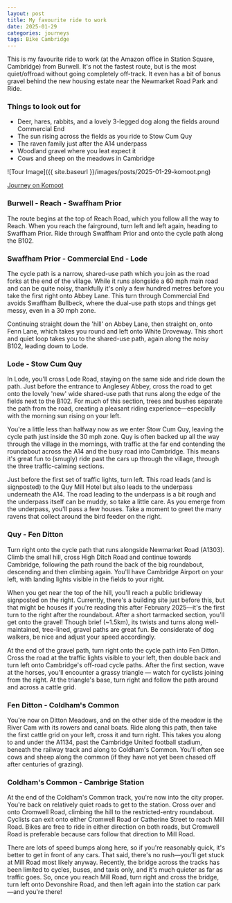 ```yaml
---
layout: post
title: My favourite ride to work
date: 2025-01-29
categories: journeys
tags: Bike Cambridge
---
```


This is my favourite ride to work (at the Amazon office in Station Square, Cambridge) from Burwell. It's not the fastest route, but is the most quiet/offroad without going completely off-track. It even has a bit of bonus gravel behind the new housing estate near the Newmarket Road Park and Ride. 

### Things to look out for  

* Deer, hares, rabbits, and a lovely 3-legged dog along the fields around Commercial End 
* The sun rising across the fields as you ride to Stow Cum Quy
* The raven family just after the A14 underpass
* Woodland gravel where you leat expect it 
* Cows and sheep on the meadows in Cambridge 

![Tour Image]({{ site.baseurl }}/images/posts/2025-01-29-komoot.png)

[Journey on Komoot](https://www.komoot.com/tour/2033994984?share_token=af8Vecpde8lza6Ec50DSMx8JB6MSCzWo7UYPJR6glW4lzrjJuz&ref=profile)

### Burwell - Reach - Swaffham Prior

The route begins at the top of Reach Road, which you follow all the way to Reach. When you reach the fairground, turn left and left again, heading to Swaffham Prior. Ride through Swaffham Prior and onto the cycle path along the B102.

### Swaffham Prior - Commercial End - Lode

The cycle path is a narrow, shared-use path which you join as the road forks at the end of the village. While it runs alongside a 60 mph main road and can be quite noisy, thankfully it's only a few hundred metres before you take the first right onto Abbey Lane. This turn through Commercial End avoids Swaffham Bullbeck, where the dual-use path stops and things get messy, even in a 30 mph zone.

Continuing straight down the 'hill' on Abbey Lane, then straight on, onto Fenn Lane, which takes you round and left onto White Droveway. This short and quiet loop takes you to the shared-use path, again along the noisy B102, leading down to Lode. 

### Lode - Stow Cum Quy

In Lode, you'll cross Lode Road, staying on the same side and ride down the path. Just before the entrance to Anglesey Abbey, cross the road to get onto the lovely 'new' wide shared-use path that runs along the edge of the fields next to the B102. For much of this section, trees and bushes separate the path from the road, creating a pleasant riding experience—especially with the morning sun rising on your left.

You're a little less than halfway now as we enter Stow Cum Quy, leaving the cycle path just inside the 30 mph zone. Quy is often backed up all the way through the village in the mornings, with traffic at the far end contending the roundabout across the A14 and the busy road into Cambridge. This means it's great fun to (smugly) ride past the cars up through the village, through the three traffic-calming sections.

Just before the first set of traffic lights, turn left. This road leads (and is signposted) to the Quy Mill Hotel but also leads to the underpass underneath the A14. The road leading to the underpass is a bit rough and the underpass itself can be muddy, so take a little care. As you emerge from the underpass, you'll pass a few houses. Take a moment to greet the many ravens that collect around the bird feeder on the right.

### Quy - Fen Ditton 

Turn right onto the cycle path that runs alongside Newmarket Road (A1303). Climb the small hill, cross High Ditch Road and continue towards Cambridge, following the path round the back of the big roundabout, descending and then climbing again. You'll have Cambridge Airport on your left, with landing lights visible in the fields to your right.

When you get near the top of the hill, you'll reach a public bridleway signposted on the right. Currently, there's a building site just before this, but that might be houses if you're reading this after February 2025—it's the first turn to the right after the roundabout. After a short tarmacked section, you'll get onto the gravel! Though brief (~1.5km), its twists and turns along well-maintained, tree-lined, gravel paths are great fun. Be considerate of dog walkers, be nice and adjust your speed accordingly.

At the end of the gravel path, turn right onto the cycle path into Fen Ditton. Cross the road at the traffic lights visible to your left, then double back and turn left onto Cambridge's off-road cycle paths. After the first section, wave at the horses, you'll encounter a grassy triangle — watch for cyclists joining from the right. At the triangle's base, turn right and follow the path around and across a cattle grid.

### Fen Ditton - Coldham's Common 

You're now on Ditton Meadows, and on the other side of the meadow is the River Cam with its rowers and canal boats. Ride along this path, then take the first cattle grid on your left, cross it and turn right. This takes you along to and under the A1134, past the Cambridge United football stadium, beneath the railway track and along to Coldham's Common. You'll often see cows and sheep along the common (if they have not yet been chased off after centuries of grazing).

### Coldham's Common - Cambrige Station 

At the end of the Coldham's Common track, you're now into the city proper. You're back on relatively quiet roads to get to the station. Cross over and onto Cromwell Road, climbing the hill to the restricted-entry roundabout. Cyclists can exit onto either Cromwell Road or Catherine Street to reach Mill Road. Bikes are free to ride in either direction on both roads, but Cromwell Road is preferable because cars follow that direction to Mill Road.

There are lots of speed bumps along here, so if you're reasonably quick, it's better to get in front of any cars. That said, there's no rush—you'll get stuck at Mill Road most likely anyway. Recently, the bridge across the tracks has been limited to cycles, buses, and taxis only, and it's much quieter as far as traffic goes. So, once you reach Mill Road, turn right and cross the bridge, turn left onto Devonshire Road, and then left again into the station car park—and you're there!